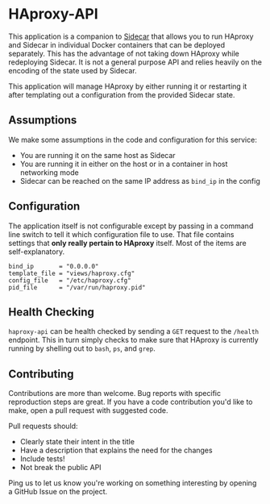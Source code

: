 HAproxy-API
===========

This application is a companion to
[Sidecar](https://github.com/newrelic/sidecar) that allows you to run HAproxy
and Sidecar in individual Docker containers that can be deployed separately. This
has the advantage of not taking down HAproxy while redeploying Sidecar. It is
not a general purpose API and relies heavily on the encoding of the state used
by Sidecar.

This application will manage HAproxy by either running it or restarting it
after templating out a configuration from the provided Sidecar state.

Assumptions
-----------

We make some assumptions in the code and configuration for this service:

 * You are running it on the same host as Sidecar
 * You are running it in either on the host or in a container in 
   host networking mode
 * Sidecar can be reached on the same IP address as `bind_ip` in the config

Configuration
-------------

The application itself is not configurable except by passing in a command
line switch to tell it which configuration file to use. That file contains
settings that **only really pertain to HAproxy** itself. Most of the items
are self-explanatory.

```
bind_ip       = "0.0.0.0"
template_file = "views/haproxy.cfg"
config_file   = "/etc/haproxy.cfg"
pid_file      = "/var/run/haproxy.pid"
```

Health Checking
---------------

`haproxy-api` can be health checked by sending a `GET` request to the `/health`
endpoint. This in turn simply checks to make sure that HAproxy is currently
running by shelling out to `bash`, `ps`, and `grep`.

Contributing
------------

Contributions are more than welcome. Bug reports with specific reproduction steps are great. If you have a code contribution you'd like to make, open a pull request with suggested code.

Pull requests should:

 * Clearly state their intent in the title
 * Have a description that explains the need for the changes
 * Include tests!
 * Not break the public API

Ping us to let us know you're working on something interesting by opening a GitHub Issue on the project.
